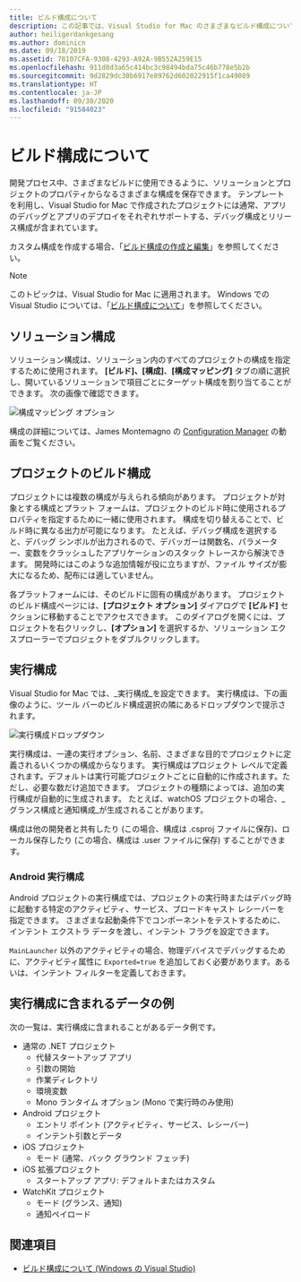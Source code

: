 ```yaml
---
title: ビルド構成について
description: この記事では、Visual Studio for Mac のさまざまなビルド構成について説明します。
author: heiligerdankgesang
ms.author: dominicn
ms.date: 09/18/2019
ms.assetid: 78107CFA-9308-4293-A92A-9B552A259E15
ms.openlocfilehash: 911d8d3a65c414bc3c98494bda75c46b778e5b2b
ms.sourcegitcommit: 9d2829dc30b6917e89762d602022915f1ca49089
ms.translationtype: HT
ms.contentlocale: ja-JP
ms.lasthandoff: 09/30/2020
ms.locfileid: "91584023"
---
```

# <a name="understanding-build-configurations"></a>ビルド構成について

開発プロセス中、さまざまなビルドに使用できるように、ソリューションとプロジェクトのプロパティからなるさまざまな構成を保存できます。 テンプレートを利用し、Visual Studio for Mac で作成されたプロジェクトには通常、アプリのデバッグとアプリのデプロイをそれぞれサポートする、デバッグ構成とリリース構成が含まれています。 

カスタム構成を作成する場合、「[ビルド構成の作成と編集](./create-and-edit-configurations.md)」を参照してください。

>[!NOTE]
>このトピックは、Visual Studio for Mac に適用されます。 Windows での Visual Studio については、「[ビルド構成について](/visualstudio/ide/understanding-build-configurations)」を参照してください。

## <a name="solution-configurations"></a>ソリューション構成

ソリューション構成は、ソリューション内のすべてのプロジェクトの構成を指定するために使用されます。 **[ビルド]、[構成]**、**[構成マッピング]** タブの順に選択し、開いているソリューションで項目ごとにターゲット構成を割り当てることができます。 次の画像で確認できます。

![構成マッピング オプション](media/projects-and-solutions-image3.png)

構成の詳細については、James Montemagno の [Configuration Manager](https://www.youtube.com/watch?v=tjSdkqYh5Vg) の動画をご覧ください。

## <a name="project-build-configurations"></a>プロジェクトのビルド構成

プロジェクトには複数の構成が与えられる傾向があります。 プロジェクトが対象とする構成とプラット フォームは、プロジェクトのビルド時に使用されるプロパティを指定するために一緒に使用されます。 構成を切り替えることで、ビルド時に異なる出力が可能になります。 たとえば、デバッグ構成を選択すると、デバッグ シンボルが出力されるので、デバッガーは関数名、パラメーター、変数をクラッシュしたアプリケーションのスタック トレースから解決できます。 開発時にはこのような追加情報が役に立ちますが、ファイル サイズが膨大になるため、配布には適していません。

各プラットフォームには、そのビルドに固有の構成があります。 プロジェクトのビルド構成ページには、**[プロジェクト オプション]** ダイアログで **[ビルド]** セクションに移動することでアクセスできます。 このダイアログを開くには、プロジェクトを右クリックし、**[オプション]** を選択するか、ソリューション エクスプローラーでプロジェクトをダブルクリックします。

## <a name="run-configuration"></a>実行構成

Visual Studio for Mac では、_実行構成_を設定できます。 実行構成は、下の画像のように、ツール バーのビルド構成選択の隣にあるドロップダウンで提示されます。

![実行構成ドロップダウン](media/projects-and-solutions-image8.png)

実行構成は、一連の実行オプション、名前、さまざまな目的でプロジェクトに定義されるいくつかの構成からなります。 実行構成はプロジェクト レベルで定義されます。デフォルトは実行可能プロジェクトごとに自動的に作成されます。ただし、必要な数だけ追加できます。 プロジェクトの種類によっては、追加の実行構成が自動的に生成されます。 たとえば、watchOS プロジェクトの場合、_グランス構成と通知構成_が生成されることがあります。

構成は他の開発者と共有したり (この場合、構成は .csproj ファイルに保存)、ローカル保存したり (この場合、構成は .user ファイルに保存) することができます。

### <a name="android-run-configurations"></a>Android 実行構成

Android プロジェクトの実行構成では、プロジェクトの実行時またはデバッグ時に起動する特定のアクティビティ、サービス、ブロードキャスト レシーバーを指定できます。 さまざまな起動条件下でコンポーネントをテストするために、インテント エクストラ データを渡し、インテント フラグを設定できます。

`MainLauncher` 以外のアクティビティの場合、物理デバイスでデバッグするために、アクティビティ属性に `Exported=true` を追加しておく必要があります。あるいは、インテント フィルターを定義しておきます。

## <a name="examples-of-data-that-might-be-included-in-run-configurations"></a>実行構成に含まれるデータの例

次の一覧は、実行構成に含まれることがあるデータ例です。

* 通常の .NET プロジェクト
  * 代替スタートアップ アプリ
  * 引数の開始
  * 作業ディレクトリ
  * 環境変数
  * Mono ランタイム オプション (Mono で実行時のみ使用)
* Android プロジェクト
  * エントリ ポイント (アクティビティ、サービス、レシーバー)
  * インテント引数とデータ
* iOS プロジェクト
  * モード (通常、バック グラウンド フェッチ)
* iOS 拡張プロジェクト
  * スタートアップ アプリ: デフォルトまたはカスタム
* WatchKit プロジェクト
  * モード (グランス、通知)
  * 通知ペイロード

## <a name="see-also"></a>関連項目

- [ビルド構成について (Windows の Visual Studio)](/visualstudio/ide/understanding-build-configurations)